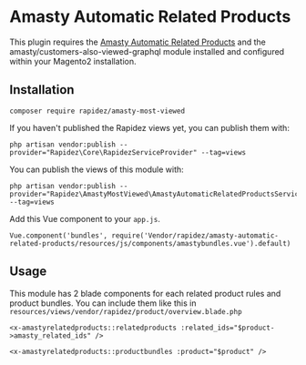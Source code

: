 # Amasty Automatic Related Products

This plugin requires the [Amasty Automatic Related Products](https://amasty.com/automatic-related-products-for-magento-2.html) and the amasty/customers-also-viewed-graphql module installed and configured within your Magento2 installation.

## Installation

```
composer require rapidez/amasty-most-viewed
```

If you haven't published the Rapidez views yet, you can publish them with:
```
php artisan vendor:publish --provider="Rapidez\Core\RapidezServiceProvider" --tag=views
```

You can publish the views of this module with:
```
php artisan vendor:publish --provider="Rapidez\AmastyMostViewed\AmastyAutomaticRelatedProductsServiceProvider" --tag=views
```

Add this Vue component to your `app.js`.
```
Vue.component('bundles', require('Vendor/rapidez/amasty-automatic-related-products/resources/js/components/amastybundles.vue').default)
```

## Usage

This module has 2 blade components for each related product rules and product bundles. You can include them like this in `resources/views/vendor/rapidez/product/overview.blade.php`
```
<x-amastyrelatedproducts::relatedproducts :related_ids="$product->amasty_related_ids" />
```

```
<x-amastyrelatedproducts::productbundles :product="$product" />
```

